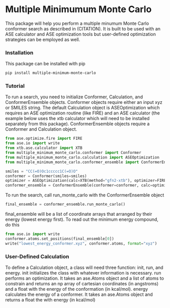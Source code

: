 # Multiple Minimumum Monte Carlo

This package will help you perform a multiple minumum Monte Carlo conformer search as described in (CITATION). It is built to be used with an ASE calculator and ASE optimization tools but user-defined optimization strategies can be employed as well.

### Installation

This package can be installed with pip

```bash
pip install multiple-minimum-monte-carlo
```

### Tutorial

To run a search, you need to initialize Conformer, Calculation, and ConformerEnsemble objects. Conformer objects require either an input xyz or SMILES string. The default Calculation object is ASEOptimization which requires an ASE optimization routine (like FIRE) and an ASE calculator (the example below uses the xtb calculator which will need to be installed separately from this package). ConformerEnsemble objects require a Conformer and Calculation object.

```python
from ase.optimize.fire import FIRE
from ase.io import write
from xtb.ase.calculator import XTB
from multiple_minimum_monte_carlo.conformer import Conformer
from multiple_minimum_monte_carlo.calculation import ASEOptimization
from multiple_minimum_monte_carlo.conformer_ensemble import ConformerEnsemble

smiles = "CC(=O)Oc1ccccc1C(=O)O"
conformer = Conformer(smiles=smiles)
optimizer = ASEOptimization(calc=XTB(method="gfn2-xtb"), optimizer=FIRE)
conformer_ensemble = ConformerEnsemble(conformer=conformer, calc=optimizer)
```

To run the search, call run_monte_carlo with the ConformerEnsemble object

```python
final_ensemble = conformer_ensemble.run_monte_carlo()
```

final_ensemble will be a list of coordinate arrays that arranged by their energy (lowest energy first). To read out the minimum energy compound, do this

```python
from ase.io import write
conformer.atoms.set_positions(final_ensemble[0])
write("lowest_energy_conformer.xyz", conformer.atoms, format="xyz")
```

### User-Defined Calculation

To define a Calculation object, a class will need three function: init, run, and energy. init initializes the class with whatever information is necessary. run performs an optimization. It takes an ase.Atoms object and a list of atoms to constrain and returns an np array of cartesian coordinates (in angstroms) and a float with the energy of the conformation (in kcal/mol). energy calculates the energy of a conformer. It takes an ase.Atoms object and returns a float the with energy (in kcal/mol)
